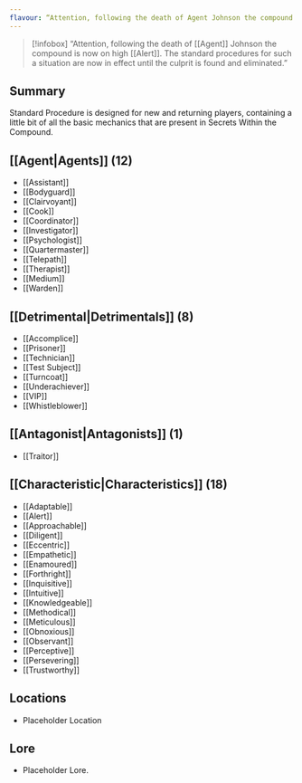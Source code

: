 ```yaml
---
flavour: “Attention, following the death of Agent Johnson the compound is now on high alert. The standard procedures for such a situation are now in effect until the culprit is found and eliminated.”
---
```

> [!infobox]
> “Attention, following the death of [[Agent]] Johnson the compound is now on high [[Alert]]. The standard procedures for such a situation are now in effect until the culprit is found and eliminated.”

## Summary
Standard Procedure is designed for new and returning players, containing a little bit of all the basic mechanics that are present in Secrets Within the Compound.

## [[Agent|Agents]] (12)
- [[Assistant]]
- [[Bodyguard]]
- [[Clairvoyant]]
- [[Cook]]
- [[Coordinator]]
- [[Investigator]]
- [[Psychologist]]
- [[Quartermaster]]
- [[Telepath]]
- [[Therapist]]
- [[Medium]]
- [[Warden]]

## [[Detrimental|Detrimentals]] (8)
- [[Accomplice]]
- [[Prisoner]]
- [[Technician]]
- [[Test Subject]]
- [[Turncoat]]
- [[Underachiever]]
- [[VIP]]
- [[Whistleblower]]

## [[Antagonist|Antagonists]] (1)
- [[Traitor]]

## [[Characteristic|Characteristics]] (18)
- [[Adaptable]]
- [[Alert]]
- [[Approachable]]
- [[Diligent]]
- [[Eccentric]]
- [[Empathetic]]
- [[Enamoured]]
- [[Forthright]]
- [[Inquisitive]]
- [[Intuitive]]
- [[Knowledgeable]]
- [[Methodical]]
- [[Meticulous]]
- [[Obnoxious]]
- [[Observant]]
- [[Perceptive]]
- [[Persevering]]
- [[Trustworthy]]

## Locations
- Placeholder Location

## Lore
- Placeholder Lore.